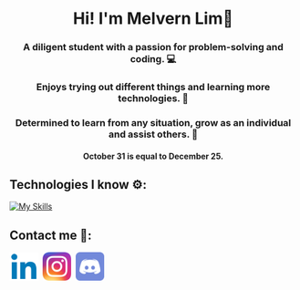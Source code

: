 <h1 align="center"><b>Hi! I'm Melvern Lim</b>👋</h1>

<h3 align="center">A diligent student with a passion for problem-solving and coding. 💻</h3>
<h3 align="center">Enjoys trying out different things and learning more technologies. 🤖</h3>
<h3 align="center">Determined to learn from any situation, grow as an individual and assist others. 💪</h3>
<!-- <h4 align="center">Visit my <a href="https://melvy13.github.io/">Portfolio</a> 📚 :)</h4> -->
<h4 align="center">October 31 is equal to December 25.</h4>

<h2>Technologies I know ⚙️:</h2> 

  [![My Skills](https://skillicons.dev/icons?i=arduino,blender,cpp,css,express,figma,gcp,git,html,java,js,mongodb,mysql,nodejs,py,qt,react,scala,ts&perline=10)](https://skillicons.dev)

<h2>Contact me 🤝:</h2>
<a href="https://www.linkedin.com/in/melvernlim/" target="blank"><img align="center" src="linkedin.png" alt="linkedin" height="50" width="50"></a>&nbsp;
<a href="https://www.instagram.com/melvy_13/" target="blank"><img align="center" src="instagram.png" alt="instagram" height="50" width="50"></a>&nbsp;
<a href="https://discordapp.com/users/412945288244756483" target="blank"><img align="center" src="discord.png" alt="discord" height="50" width="50"></a>
